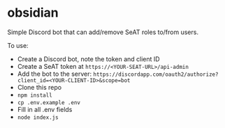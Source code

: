 # obsidian
Simple Discord bot that can add/remove SeAT roles to/from users.

To use:
- Create a Discord bot, note the token and client ID
- Create a SeAT token at `https://<YOUR-SEAT-URL>/api-admin`
- Add the bot to the server: `https://discordapp.com/oauth2/authorize?client_id=<YOUR-CLIENT-ID>&scope=bot`
- Clone this repo
- `npm install`
- `cp .env.example .env`
- Fill in all .env fields
- `node index.js`
